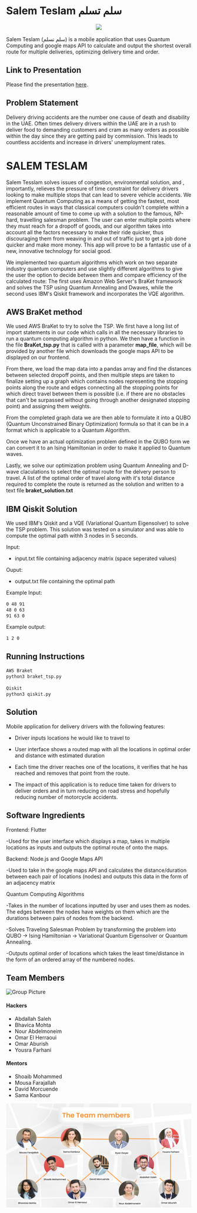# Salem Teslam سلم تسلم

<p align="center"><img src="https://i.ibb.co/tbPGLJy/Group-2-1.png"></p>

Salem Teslam (سلم تسلم) is a mobile application that uses Quantum Computing and google maps API to calculate and output the shortest overall route for multiple deliveries, optimizing delivery time and order. 

## Link to Presentation

Please find the presentation [here](https://drive.google.com/file/d/15L1dQC_L6oQJXzFDT9DVX2MEw8Eqga34/view?usp=sharing).

## Problem Statement


Delivery driving accidents are the number one cause of death and disability in the UAE. 
Often times delivery drivers within the UAE are in a rush to deliver food to demanding customers and cram as many orders as possible within the day since they are getting paid by commission. This leads to countless accidents and increase in drivers' unemployment rates.

# SALEM TESLAM

Salem Tesslam solves issues of congestion, environmental solution, and , importantly, relieves the pressure of time constraint for delivery drivers looking to make multiple stops that can lead to severe vehicle accidents.  We implement Quantum Computing as a means of getting the fastest, most efficient routes in ways that classical computers couldn't complete within a reasonable amount of time to come up with a solution to the famous, NP-hard, travelling salesman problem.  The user can enter multiple points where they must reach for a dropoff of goods, and our algorithm takes into account all the factors necessary to make their ride quicker, thus discouraging them from weaving in and out of traffic just to get a job done quicker and make more money.  This app will prove to be a fantastic use of a new, innovative technology for social good.

We implemented two quantum algorithms which work on two separate industry quantum computers and use slightly different algorithms to give the user the option to decide between them and compare efficiency of the calculated route: The first uses Amazon Web Server's BraKet framework and solves the TSP using Quantum Annealing and Dwaves, while the second uses IBM's Qiskit framework and incorporates the VQE algorithm.

## AWS BraKet method

We used AWS BraKet to try to solve the TSP.  We first have a long list of import statements in our code which calls in all the necessary libraries to run a quantum computing algorithm in python.  We then have a function in the file **BraKet_tsp.py** that is called with a parameter **map_file**, which will be provided by another file which downloads the google maps API to be displayed on our frontend.  

From there, we load the map data into a pandas array and find the distances between selected dropoff points, and then multiple steps are taken to finalize setting up a graph which contains nodes representing the stopping points along the route and edges connecting all the stopping points for which direct travel between them is possible (i.e. if there are no obstacles that can't be surpassed without going through another designated stopping point) and assigning them weights.

From the completed graph data we are then able to formulate it into a QUBO (Quantum Unconstrained Binary Optimization) formula so that it can be in a format which is applicable to a Quantum Algorithm.

Once we have an actual optimization problem defined in the QUBO form we can convert it to an Ising Hamiltonian in order to make it applied to Quantum waves.

Lastly, we solve our optimization problem using Quantum Annealing and D-wave claculations to select the optimal route for the delvery person to travel.  A list of the optimal order of travel along with it's total distance required to complete the route is returned as the solution and written to a text file **braket_solution.txt**

## IBM Qiskit Solution

We used IBM's Qiskit and a VQE (Variational Quantum Eigensolver) to solve the TSP problem. This solution was tested on a simulator and was able to compute the optimal path withh 3 nodes in 5 seconds. 

Input: 
- input.txt file containing adjacency matrix (space seperated values) 

Ouput:
- output.txt file containing the optimal path

Example Input:
```
0 48 91
48 0 63
91 63 0
```

Example output:
```
1 2 0
```

## Running Instructions

```
AWS Braket
python3 braket_tsp.py

Qiskit
python3 qiskit.py 

```

## Solution

Mobile application for delivery drivers with the following features:
- Driver inputs locations he would like to travel to
- User interface shows a routed map with all the locations in optimal order and distance with estimated duration
- Each time the driver reaches one of the locations, it verifies that he has reached and removes that point from the route.

- The impact of this application is to reduce time taken for drivers to deliver orders and in turn reducing on road stress and hopefully reducing number of motorcycle accidents.



## Software Ingredients

Frontend: Flutter

-Used for the user interface which displays a map, takes in multiple locations as inputs and outputs the optimal route of onto the maps.

Backend: Node.js and Google Maps API

-Used to take in the google maps API and calculates the distance/duration between each pair of locations (nodes) and outputs this data in the form of an adjacency matrix

Quantum Computing Algorithms

-Takes in the number of locations inputted by user and uses them as nodes. The edges between the nodes have weights on them which are the durations between pairs of nodes from the backend.

-Solves Traveling Salesman Problem by transforming the problem into QUBO -> Ising Hamiltonian -> Variational Quantum Eigensolver or Quantum Annealing.

-Outputs optimal order of locations which takes the least time/distance in the form of an ordered array of the numbered nodes.


## Team Members

![Group Picture](assets/group_picture.jpg)

#### Hackers

- Abdallah Saleh
- Bhavica Mohta
- Nour Abdelmoneim 
- Omar El Herraoui
- Omar Aburish
- Yousra Farhani


#### Mentors

- Shoaib Mohammed
- Mousa Farajallah
- David Morcuende
- Sama Kanbour

![Team Members](assets/team_members.png)
